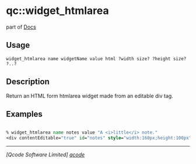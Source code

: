 qc::widget_htmlarea
===================

part of [Docs](.)

Usage
-----
`
	widget_htmlarea name widgetName value html ?width size? ?height size? ?..?
    `

Description
-----------
Return an HTML form htmlarea widget made from an editable div tag.

Examples
--------
```tcl

% widget_htmlarea name notes value "A <i>little</i> note."
<div contentEditable="true" id="notes" style="width:160px;height:100px" value="A &lt;i&gt;little&lt;/i&gt; note." name="notes" class="db-form-html-area">A <i>little</i> note.</div>

```

----------------------------------
*[Qcode Software Limited] [qcode]*

[qcode]: http://www.qcode.co.uk "Qcode Software"
